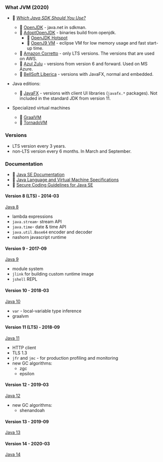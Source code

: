### What JVM (2020)

* 🔗 [*Which Java SDK Should You Use?*](https://developer.okta.com/blog/2019/01/16/which-java-sdk)
  * 🔗 [OpenJDK](https://openjdk.java.net/) - java.net in sdkman.
  * 🔗 [AdoptOpenJDK](https://adoptopenjdk.net/) - binaries build from openjdk.
    * 🔗 [OpenJDK Hotspot](https://openjdk.java.net/groups/hotspot/)
    * 🔗 [OpenJ9 VM](https://www.eclipse.org/openj9/) - eclipse VM for low memory usage and fast start-up time.
  * 🔗 [Amazon Corretto](https://aws.amazon.com/corretto/) - only LTS versions. The versions that are used on AWS.
  * 🔗 [Azul Zulu](https://www.azul.com/downloads/zulu/) - versions from version 6 and forward. Used on MS Azure.
  * 🔗 [BellSoft Liberica](https://bell-sw.com/java) - versions with JavaFX, normal and embedded.

* Java editions:
  * 🔗 [JavaFX](https://openjfx.io/) - versions with client UI libraries (`javafx.*` packages). Not included in the standard JDK from version 11.

* Specialized virtual machines
  * 🔗 [GraalVM](https://www.graalvm.org/)
  * 🔗 [TornadoVM](https://www.tornadovm.org/)

### Versions

* LTS version every 3 years.
* non-LTS version every 6 months. In March and September.

### Documentation

* 🔗 [Java SE Documentation](https://docs.oracle.com/en/java/javase/index.html)
* 🔗 [Java Language and Virtual Machine Specifications](https://docs.oracle.com/javase/specs/)
* 🔗 [Secure Coding Guidelines for Java SE](https://www.oracle.com/java/technologies/javase/seccodeguide.html)

#### Version 8 (LTS) - 2014-03

[Java 8](./java8/)

* lambda expressions
* `java.stream`- stream API
* `java.time`- date & time API
* `java.util.Base64` encoder and decoder
* nashorn javascript runtime

#### Version 9 - 2017-09

[Java 9](./java9/)

* module system
* `jlink` for building custom runtime image
* `jshell` REPL

#### Version 10 - 2018-03

[Java 10](./java10/)

* `var` - local-variable type inference
* graalvm

#### Version 11 (LTS) - 2018-09

[Java 11](./java11/)

* HTTP client
* TLS 1.3
* `jfr` and `jmc` - for production profiling and monitoring
* new GC algorithms:
  * zgc
  * epsilon

#### Version 12 - 2019-03

[Java 12](./java12/)

* new GC algorithms:
  * shenandoah

#### Version 13 - 2019-09

[Java 13](./java13/)

#### Version 14 - 2020-03

[Java 14](./java14/)
